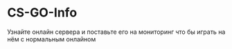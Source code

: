 # CS-GO-Info
Узнайте онлайн сервера и поставьте его на мониторинг что бы играть на нём с нормальным онлайном
